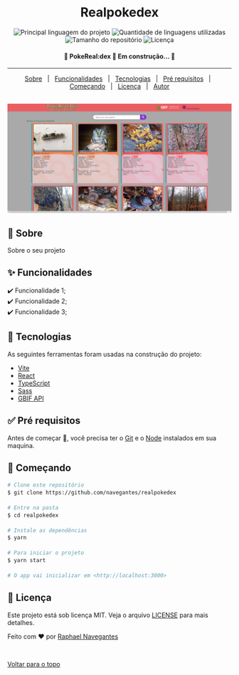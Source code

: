 
<h1 align="center">Realpokedex</h1>

<p align="center">
  <img alt="Principal linguagem do projeto" src="https://img.shields.io/github/languages/top/navegantes/realpokedex?color=56BEB8">

  <img alt="Quantidade de linguagens utilizadas" src="https://img.shields.io/github/languages/count/navegantes/realpokedex?color=56BEB8">

  <img alt="Tamanho do repositório" src="https://img.shields.io/github/repo-size/navegantes/realpokedex?color=56BEB8">

  <img alt="Licença" src="https://img.shields.io/github/license/navegantes/realpokedex?color=56BEB8">

  <!-- <img alt="Github issues" src="https://img.shields.io/github/issues/navegantes/realpokedex?color=56BEB8" /> -->

  <!-- <img alt="Github forks" src="https://img.shields.io/github/forks/navegantes/realpokedex?color=56BEB8" /> -->

  <!-- <img alt="Github stars" src="https://img.shields.io/github/stars/navegantes/realpokedex?color=56BEB8" /> -->
</p>

<!-- Status -->

<h4 align="center"> 
	🚧  PokeReal:dex 🚀 Em construção...  🚧
</h4> 

<hr>

<p align="center">
  <a href="#dart-sobre">Sobre</a> &#xa0; | &#xa0; 
  <a href="#sparkles-funcionalidades">Funcionalidades</a> &#xa0; | &#xa0;
  <a href="#rocket-tecnologias">Tecnologias</a> &#xa0; | &#xa0;
  <a href="#white_check_mark-pré-requisitos">Pré requisitos</a> &#xa0; | &#xa0;
  <a href="#checkered_flag-começando">Começando</a> &#xa0; | &#xa0;
  <a href="#memo-licença">Licença</a> &#xa0; | &#xa0;
  <a href="https://github.com/navegantes" target="_blank">Autor</a>
</p>

<br>

<div align="center" id="top"> 
  <img src="./public/PokeReal_Dex_screen.png" alt="PokeReal Dex" />
</div>

## :dart: Sobre ##

Sobre o seu projeto

## :sparkles: Funcionalidades ##

:heavy_check_mark: Funcionalidade 1;\
:heavy_check_mark: Funcionalidade 2;\
:heavy_check_mark: Funcionalidade 3;

## :rocket: Tecnologias ##

As seguintes ferramentas foram usadas na construção do projeto:

- [Vite](https://vitejs.dev/)
- [React](https://pt-br.reactjs.org/)
- [TypeScript](https://www.typescriptlang.org/)
- [Sass](https://sass-lang.com/)
- [GBIF API](https://www.gbif.org/developer/summary)

## :white_check_mark: Pré requisitos ##

Antes de começar :checkered_flag:, você precisa ter o [Git](https://git-scm.com) e o [Node](https://nodejs.org/en/) instalados em sua maquina.

## :checkered_flag: Começando ##

```bash
# Clone este repositório
$ git clone https://github.com/navegantes/realpokedex

# Entre na pasta
$ cd realpokedex

# Instale as dependências
$ yarn

# Para iniciar o projeto
$ yarn start

# O app vai inicializar em <http://localhost:3000>
```

## :memo: Licença ##

Este projeto está sob licença MIT. Veja o arquivo [LICENSE](LICENSE.md) para mais detalhes.


Feito com :heart: por <a href="https://github.com/navegantes" target="_blank">Raphael Navegantes</a>

&#xa0;

<a href="#top">Voltar para o topo</a>

